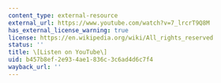 ```yaml
---
content_type: external-resource
external_url: https://www.youtube.com/watch?v=7_lrcrT9Q8M
has_external_license_warning: true
license: https://en.wikipedia.org/wiki/All_rights_reserved
status: ''
title: \[Listen on YouTube\]
uid: b457b8ef-2e93-4ae1-836c-3c6ad4d6c7f4
wayback_url: ''
---
```

